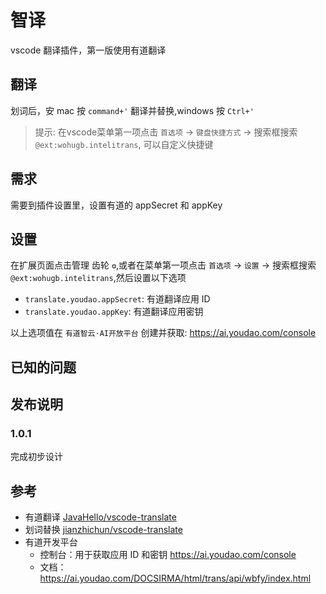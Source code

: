 # 智译

vscode 翻译插件，第一版使用有道翻译

## 翻译

划词后，安 mac 按 `command+'` 翻译并替换,windows 按 `Ctrl+'`

> 提示: 在vscode菜单第一项点击 `首选项` -> `键盘快捷方式` -> 搜索框搜索 `@ext:wohugb.intelitrans`, 可以自定义快捷键

## 需求

需要到插件设置里，设置有道的 appSecret 和 appKey

## 设置

在扩展页面点击管理 齿轮 `⚙`,或者在菜单第一项点击 `首选项` -> `设置` -> 搜索框搜索 `@ext:wohugb.intelitrans`,然后设置以下选项

- `translate.youdao.appSecret`: 有道翻译应用 ID
- `translate.youdao.appKey`: 有道翻译应用密钥

以上选项值在 `有道智云·AI开放平台` 创建并获取: https://ai.youdao.com/console

## 已知的问题

## 发布说明

### 1.0.1

完成初步设计

## 参考

- 有道翻译 [JavaHello/vscode-translate](https://github.com/JavaHello/vscode-**translate**)
- 划词替换 [jianzhichun/vscode-translate](https://github.com/jianzhichun/vscode-translate)
- 有道开发平台
  - 控制台：用于获取应用 ID 和密钥 https://ai.youdao.com/console
  - 文档：https://ai.youdao.com/DOCSIRMA/html/trans/api/wbfy/index.html
